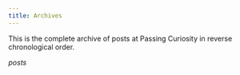 ```yaml
---
title: Archives
---
```


This is the complete archive of posts at Passing Curiosity in reverse
chronological order.

$posts$

